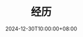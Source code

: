 ---
title: '经历'
date: "2024-12-30T10:00:00+08:00"
type: landing

design:
  spacing: '5rem'

# Note: `username` refers to the user's folder name in `content/authors/`

# Page sections
sections:
  - block: resume-experience
    content:
      title: 工作经历
      username: admin
    design:
      # Hugo date format
      date_format: 'January 2006'
      # Education or Experience section first?
      is_education_first: ture
  - block: resume-skills
    content:
      title: 技能
      username: admin
    design:
      show_skill_percentage: false
---